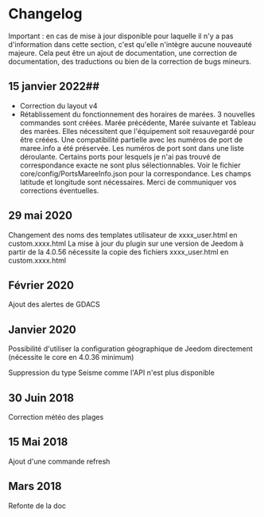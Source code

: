 # Changelog

Important : en cas de mise à jour disponible pour laquelle il n'y a pas d'information dans cette section, c'est qu'elle n'intègre aucune nouveauté majeure. Cela peut être un ajout de documentation, une correction de documentation, des traductions ou bien de la correction de bugs mineurs.

## 15 janvier 2022##

- Correction du layout v4
- Rétablissement du fonctionnement des horaires de marées.
3 nouvelles commandes sont créées. Marée précédente, Marée suivante et Tableau des marées. Elles nécessitent que l'équipement soit resauvegardé pour être créées. Une compatibilité partielle avec les numéros de port de maree.info a été préservée. Les numéros de port sont dans une liste déroulante. Certains ports pour lesquels je n'ai pas trouvé de correspondance exacte ne sont plus sélectionnables. Voir le fichier core/config/PortsMareeInfo.json pour la correspondance. Les champs latitude et longitude sont nécessaires. Merci de communiquer vos corrections éventuelles.

## 29 mai 2020

Changement des noms des templates utilisateur de xxxx_user.html en custom.xxxx.html 
La mise à jour du plugin sur une version de Jeedom à partir de la 4.0.56 nécessite la copie des fichiers xxxx_user.html en custom.xxxx.html

## Février 2020

Ajout des alertes de GDACS

## Janvier 2020

Possibilité d'utiliser la configuration géographique de Jeedom directement (nécessite le core en 4.0.36 minimum)

Suppression du type Seisme comme l'API n'est plus disponible

## 30 Juin 2018

Correction météo des plages

## 15 Mai 2018

Ajout d'une commande refresh

## Mars 2018

Refonte de la doc
